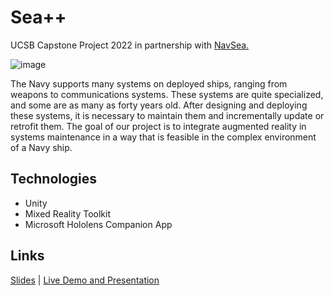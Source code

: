 # Sea++
UCSB Capstone Project 2022 in partnership with [NavSea.](https://www.navsea.navy.mil/)

![image](https://github.com/user-attachments/assets/db1ebbc6-138b-4303-b503-745b70e537c1)

The Navy supports many systems on deployed ships, ranging from weapons to communications systems. These systems are quite specialized, and some are as many as forty years old. After designing and deploying these systems, it is necessary to maintain them and incrementally update or retrofit them. The goal of our project is to integrate augmented reality in systems maintenance in a way that is feasible in the complex environment of a Navy ship.

## Technologies
- Unity
- Mixed Reality Toolkit
- Microsoft Hololens Companion App

## Links
[Slides](https://capstone.cs.ucsb.edu/team_docs_22/PPT/navsea.pdf) |
[Live Demo and Presentation](https://www.youtube.com/watch?v=19bZkHFBiOw)

